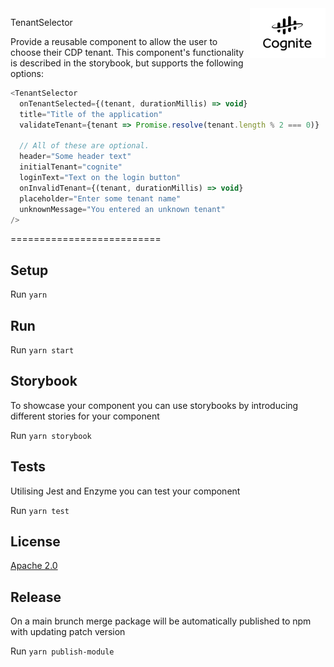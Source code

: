 <a href="https://cognite.com/">
    <img src="./cognite_logo.png" alt="Cognite logo" title="Cognite" align="right" height="80" />
</a>

TenantSelector

Provide a reusable component to allow the user to choose their CDP tenant.
This component's functionality is described in the storybook, but supports the following options:

```javascript
<TenantSelector
  onTenantSelected={(tenant, durationMillis) => void}
  title="Title of the application"
  validateTenant={tenant => Promise.resolve(tenant.length % 2 === 0)}

  // All of these are optional.
  header="Some header text"
  initialTenant="cognite"
  loginText="Text on the login button"
  onInvalidTenant={(tenant, durationMillis) => void}
  placeholder="Enter some tenant name"
  unknownMessage="You entered an unknown tenant"
/>
```

==========================

## Setup

Run `yarn`

## Run

Run `yarn start`

## Storybook

To showcase your component you can use storybooks by introducing different stories for your component

Run `yarn storybook`

## Tests

Utilising Jest and Enzyme you can test your component

Run `yarn test`

## License

[Apache 2.0](https://www.apache.org/licenses/LICENSE-2.0)

## Release

On a main brunch merge package will be automatically published to npm with updating patch version

Run `yarn publish-module`
